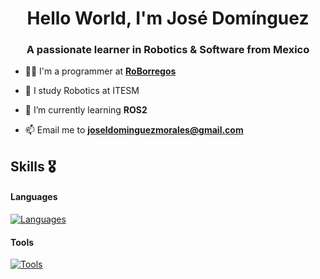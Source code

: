 <h1 align="center">Hello World, I'm José Domínguez</h1>
<h3 align="center">A passionate learner in Robotics & Software from Mexico</h3>


- 🧑‍💻 I'm a programmer at [**RoBorregos**](https://github.com/RoBorregos/)

- 📖 I study Robotics at ITESM

- 🌱 I’m currently learning **ROS2**

- 📫 Email me to **joseldominguezmorales@gmail.com**
<!-- 
- 📄 Know about my experiences ([resume](link de resume en github))
 -->

<!-- <h2 align="left">Connect with me 🤝</h2>
<p align="left">
<a href="link Linkedin" target="blank"><img align="center" src="https://raw.githubusercontent.com/rahuldkjain/github-profile-readme-generator/master/src/images/icons/Social/linked-in-alt.svg" alt="adanfr" height="30" width="40" /></a>
<a href="link Instagram" target="blank"><img align="center" src="https://raw.githubusercontent.com/rahuldkjain/github-profile-readme-generator/master/src/images/icons/Social/instagram.svg" alt="afr.2903" height="30" width="40" /></a>
<a href="link de Discord" target="blank"><img align="center" src="https://raw.githubusercontent.com/rahuldkjain/github-profile-readme-generator/master/src/images/icons/Social/discord.svg" alt="discordapp.com/users/476898916802232323" height="30" width="40" /></a>
</p> -->

<h2>Skills 🎖️</h2>

#### Languages
[![Languages](https://skillicons.dev/icons?i=cpp,py,java,js,cs,c,matlab,sql)](https://skillicons.dev)

#### Tools
[![Tools](https://skillicons.dev/icons?i=git,arduino,html,vscode,visualstudio)](https://skillicons.dev)


<!-- GitHub profile Stats -->
<!-- 
<h2>GitHub Stats 📊</h2>

[![trophy](https://github-profile-trophy.vercel.app/?username=afr2903&theme=dracula&rank=-D,-C,-?&margin-w=10)](https://github.com/ryo-ma/github-profile-trophy)

<picture>
  <source media="(prefers-color-scheme: dark)" srcset="https://github-readme-stats.vercel.app/api/top-langs?username=afr2903&show_icons=true&locale=en&layout=compact&theme=onedark">
  <source media="(prefers-color-scheme: light)" srcset="https://github-readme-stats.vercel.app/api/top-langs?username=afr2903&show_icons=true&locale=en&layout=compact">
  <img align="left" src="https://github-readme-stats.vercel.app/api/top-langs?username=afr2903&show_icons=true&locale=en&layout=compact&theme=onedark" alt="afr2903" />
</picture>

<picture>
  <source media="(prefers-color-scheme: dark)" srcset="https://github-readme-stats.vercel.app/api?username=afr2903&show_icons=true&locale=en&theme=onedark">
  <source media="(prefers-color-scheme: light)" srcset="https://github-readme-stats.vercel.app/api?username=afr2903&show_icons=true&locale=en">
  &nbsp;<img align="center" src="https://github-readme-stats.vercel.app/api?username=afr2903&show_icons=true&locale=en&theme=onedark" alt="afr2903" />
</picture>

<picture>
  <source media="(prefers-color-scheme: dark)" srcset="https://github-readme-streak-stats.herokuapp.com/?user=afr2903&theme=onedark">
  <source media="(prefers-color-scheme: light)" srcset="https://github-readme-streak-stats.herokuapp.com/?user=afr2903">
  <img align="center" src="https://github-readme-streak-stats.herokuapp.com/?user=afr2903&theme=onedark" alt="afr2903" />
</picture>
 -->
